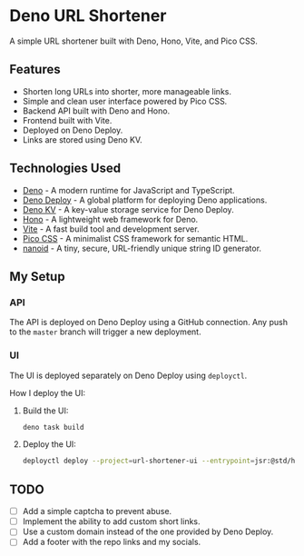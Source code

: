 # Deno URL Shortener

A simple URL shortener built with Deno, Hono, Vite, and Pico CSS.

## Features

- Shorten long URLs into shorter, more manageable links.
- Simple and clean user interface powered by Pico CSS.
- Backend API built with Deno and Hono.
- Frontend built with Vite.
- Deployed on Deno Deploy.
- Links are stored using Deno KV.

## Technologies Used

- [Deno](https://deno.land/) - A modern runtime for JavaScript and TypeScript.
- [Deno Deploy](https://deno.com/deploy) - A global platform for deploying Deno applications.
- [Deno KV](https://deno.com/kv) - A key-value storage service for Deno Deploy.
- [Hono](https://hono.dev/) - A lightweight web framework for Deno.
- [Vite](https://vitejs.dev/) - A fast build tool and development server.
- [Pico CSS](https://picocss.com/) - A minimalist CSS framework for semantic HTML.
- [nanoid](https://github.com/ai/nanoid) - A tiny, secure, URL-friendly unique string ID generator.

## My Setup

### API

The API is deployed on Deno Deploy using a GitHub connection. Any push to the `master` branch will trigger a new deployment.

### UI

The UI is deployed separately on Deno Deploy using `deployctl`.

How I deploy the UI:


1.  Build the UI:

    ```bash
    deno task build
    ```

2.  Deploy the UI:

    ```bash
    deployctl deploy --project=url-shortener-ui --entrypoint=jsr:@std/http/file-server --prod
    ```

## TODO

- [ ] Add a simple captcha to prevent abuse.
- [ ] Implement the ability to add custom short links.
- [ ] Use a custom domain instead of the one provided by Deno Deploy.
- [ ] Add a footer with the repo links and my socials.
